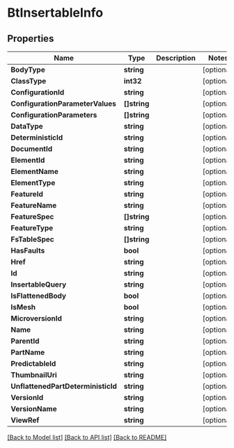 # BtInsertableInfo

## Properties

Name | Type | Description | Notes
------------ | ------------- | ------------- | -------------
**BodyType** | **string** |  | [optional] 
**ClassType** | **int32** |  | [optional] 
**ConfigurationId** | **string** |  | [optional] 
**ConfigurationParameterValues** | **[]string** |  | [optional] 
**ConfigurationParameters** | **[]string** |  | [optional] 
**DataType** | **string** |  | [optional] 
**DeterministicId** | **string** |  | [optional] 
**DocumentId** | **string** |  | [optional] 
**ElementId** | **string** |  | [optional] 
**ElementName** | **string** |  | [optional] 
**ElementType** | **string** |  | [optional] 
**FeatureId** | **string** |  | [optional] 
**FeatureName** | **string** |  | [optional] 
**FeatureSpec** | **[]string** |  | [optional] 
**FeatureType** | **string** |  | [optional] 
**FsTableSpec** | **[]string** |  | [optional] 
**HasFaults** | **bool** |  | [optional] 
**Href** | **string** |  | [optional] 
**Id** | **string** |  | [optional] 
**InsertableQuery** | **string** |  | [optional] 
**IsFlattenedBody** | **bool** |  | [optional] 
**IsMesh** | **bool** |  | [optional] 
**MicroversionId** | **string** |  | [optional] 
**Name** | **string** |  | [optional] 
**ParentId** | **string** |  | [optional] 
**PartName** | **string** |  | [optional] 
**PredictableId** | **string** |  | [optional] 
**ThumbnailUri** | **string** |  | [optional] 
**UnflattenedPartDeterministicId** | **string** |  | [optional] 
**VersionId** | **string** |  | [optional] 
**VersionName** | **string** |  | [optional] 
**ViewRef** | **string** |  | [optional] 

[[Back to Model list]](../README.md#documentation-for-models) [[Back to API list]](../README.md#documentation-for-api-endpoints) [[Back to README]](../README.md)


